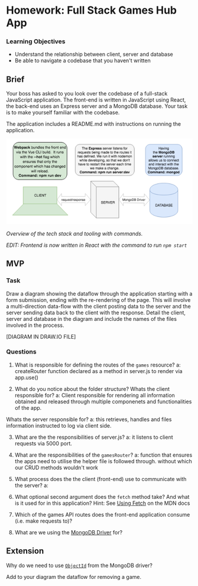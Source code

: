 # Homework: Full Stack Games Hub App

### Learning Objectives

- Understand the relationship between client, server and database
- Be able to navigate a codebase that you haven't written

## Brief

Your boss has asked to you look over the codebase of a full-stack JavaScript application. The front-end is written in JavaScript using React, the back-end uses an Express server and a MongoDB database. Your task is to make yourself familiar with the codebase.

The application includes a README.md with instructions on running the application.

![Overview of the tech stack and tooling with commands](images/tech_stack_with_commands.png)

*Overview of the tech stack and tooling with commands.*

*EDIT: Frontend is now written in React with the command to run `npm start`*

## MVP

### Task

Draw a diagram showing the dataflow through the application starting with a form submission, ending with the re-rendering of the page. This will involve a multi-direction data-flow with the client posting data to the server and the server sending data back to the client with the response. Detail the client, server and database in the diagram and include the names of the files involved in the process.

[DIAGRAM IN DRAW.IO FILE]

### Questions

1. What is responsible for defining the routes of the `games` resource?
a: createRouter function declared as a method in server.js to render via app.use()

2. What do you notice about the folder structure?  Whats the client responsible for?
a: Client responsible for rendering all information obtained and released through multiple componenets and functionalities of the app.

Whats the server responsible for?
a: this retrieves, handles and files information instructed to log via client side.

3. What are the the responsibilities of server.js?
a: it listens to client requests via 5000 port.

4. What are the responsibilities of the `gamesRouter`?
a: function that ensures the apps need to utilise the helper file is followed through.  without which our CRUD methods wouldn't work

5. What process does the the client (front-end) use to communicate with the server?
a: 

6. What optional second argument does the `fetch` method take? And what is it used for in this application? Hint: See [Using Fetch](https://developer.mozilla.org/en-US/docs/Web/API/Fetch_API/Using_Fetch) on the MDN docs


7. Which of the games API routes does the front-end application consume (i.e. make requests to)?
8. What are we using the [MongoDB Driver](http://mongodb.github.io/node-mongodb-native/) for?

## Extension

Why do we need to use [`ObjectId`](https://mongodb.github.io/node-mongodb-native/api-bson-generated/objectid.html) from the MongoDB driver?

Add to your diagram the dataflow for removing a game.
